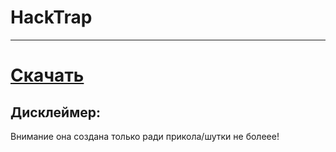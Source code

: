 <h1>HackTrap</h1> <hr />
  <h1><a href="https://github.com/Ferius057/HackTrap/releases">Скачать</a></h1>
    <h2>Дисклеймер:</h2>
  Внимание она создана только ради прикола/шутки не болеее!
